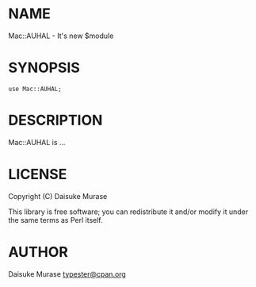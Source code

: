 # NAME

Mac::AUHAL - It's new $module

# SYNOPSIS

    use Mac::AUHAL;

# DESCRIPTION

Mac::AUHAL is ...

# LICENSE

Copyright (C) Daisuke Murase

This library is free software; you can redistribute it and/or modify
it under the same terms as Perl itself.

# AUTHOR

Daisuke Murase <typester@cpan.org>

